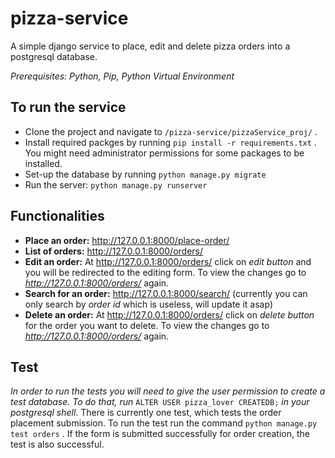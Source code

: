 # pizza-service

A simple django service to place, edit and delete pizza orders into a postgresql database.

*Prerequisites: Python, Pip, Python Virtual Environment*

## To run the service
* Clone the project and navigate to `/pizza-service/pizzaService_proj/` .
* Install required packges by running `pip install -r requirements.txt` .
  You might need administrator permissions for some packages to be installed.
* Set-up the database by running `python manage.py migrate`
* Run the server: `python manage.py runserver`

## Functionalities
* **Place an order:** http://127.0.0.1:8000/place-order/
* **List of orders:** http://127.0.0.1:8000/orders/
* **Edit an order:** At http://127.0.0.1:8000/orders/ click on *edit button* and you will be redirected to the editing form.
                     To view the changes go to *http://127.0.0.1:8000/orders/* again.
* **Search for an order:** http://127.0.0.1:8000/search/ (currently you can only search by *order id* which is useless, will
                           update it asap)
* **Delete an order:** At http://127.0.0.1:8000/orders/ click on *delete button* for the order you want to delete.
                       To view the changes go to *http://127.0.0.1:8000/orders/* again.

## Test
*In order to run the tests you will need to give the user permission to create a test database. To do that, run*
`ALTER USER pizza_lover CREATEDB;`
*in your postgresql shell*.
There is currently one test, which tests the order placement submission.
To run the test run the command `python manage.py test orders` .
If the form is submitted successfully for order creation, the test is also successful.

